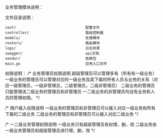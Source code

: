 业务管理模块说明：

文件目录说明：

    conf/                                配置文件
    controller/                          路由控制器
    models/                              处理模块
    routers/                             路由模块
    logs/                                日志目录
    swagger/                             api文档
    vendor/                              依赖包
    main.go                              应用入口文件

权限说明：
/*
业务管理员权限说明
超级管理员可以管理多有（所有有一级业务）
一级业务的管理员可以管理对应的一级业务及其下属的所有人员与业务的关系（对应一级管理员，一级非管理员，二级管理员，二级非管理员）
二级业务的管理员只能管理该二级业务的管理员和非管理员
一二级业务的非管理员均没有业务和人员的管理权限。
*/

/*
用户接入权限说明
一级业务的管理员和非管理员可以接入对应一级业务和所有下属的二级业务
二级业务的管理员和非管理员可以接入对应二级业务
*/

/*
一二级业务管理权限说明
一级业务只有超级管理员有权增，删，改
二级业务由一级业务管理员和超级管理员进行增，删，改
*/